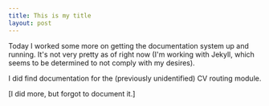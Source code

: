 ```yaml
---
title: This is my title
layout: post
---
```


Today I worked some more on getting the documentation system up and running. It's not very 
pretty as of right now (I'm working with Jekyll, which seems to be determined to not 
comply with my desires). 

I did find documentation for the (previously unidentified) CV routing module. 

[I did more, but forgot to document it.]


